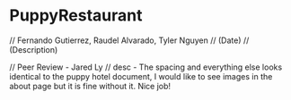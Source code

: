 # PuppyRestaurant
// Fernando Gutierrez, Raudel Alvarado, Tyler Nguyen
// (Date)
// (Description)

// Peer Review - Jared Ly
// desc - The spacing and everything else looks identical to the puppy hotel document, I would like to see images in the about page but it is fine without it. Nice job!
